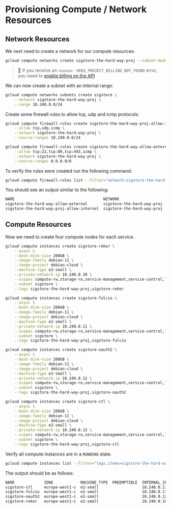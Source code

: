 # Provisioning Compute / Network Resources

## Network Resources

We next need to create a network for our compute resources:

```bash
gcloud compute networks create sigstore-the-hard-way-proj --subnet-mode custom
```

> 📝 if you receive an `reason: UREQ_PROJECT_BILLING_NOT_FOUND` error, you need
  to [enable billing on the API](https://support.google.com/googleapi/answer/6158867?hl=en)

We can now create a subnet with an internal range:

```bash
gcloud compute networks subnets create sigstore \
    --network sigstore-the-hard-way-proj \
    --range 10.240.0.0/24
```

Create some firewall rules to allow tcp, udp and icmp protocols:

```bash
gcloud compute firewall-rules create sigstore-the-hard-way-proj-allow-internal \
    --allow tcp,udp,icmp \
    --network sigstore-the-hard-way-proj \
    --source-ranges 10.240.0.0/24
```

```bash
gcloud compute firewall-rules create sigstore-the-hard-way-allow-external \
    --allow tcp:22,tcp:80,tcp:443,icmp \
    --network sigstore-the-hard-way-proj \
    --source-ranges 0.0.0.0/0
```

To verify the rules were created run the following command:

```bash
gcloud compute firewall-rules list --filter="network:sigstore-the-hard-way-proj"
```

You should see an output similar to the following:

```bash
NAME                                       NETWORK                     DIRECTION  PRIORITY  ALLOW                       DENY  DISABLED
sigstore-the-hard-way-allow-external       sigstore-the-hard-way-proj  INGRESS    1000      tcp:22,tcp:80,tcp:443,icmp        False
sigstore-the-hard-way-proj-allow-internal  sigstore-the-hard-way-proj  INGRESS    1000      tcp,udp,icmp                      False
```

## Compute Resources

Now we need to create four compute nodes for each service.

```bash
gcloud compute instances create sigstore-rekor \
    --async \
    --boot-disk-size 200GB \
    --image-family debian-11 \
    --image-project debian-cloud \
    --machine-type e2-small \
    --private-network-ip 10.240.0.10 \
    --scopes compute-rw,storage-ro,service-management,service-control,logging-write,monitoring \
    --subnet sigstore \
    --tags sigstore-the-hard-way-proj,sigstore-rekor
```

```bash
gcloud compute instances create sigstore-fulcio \
    --async \
    --boot-disk-size 200GB \
    --image-family debian-11 \
    --image-project debian-cloud \
    --machine-type e2-small \
    --private-network-ip 10.240.0.11 \
    --scopes compute-rw,storage-ro,service-management,service-control,logging-write,monitoring \
    --subnet sigstore \
    --tags sigstore-the-hard-way-proj,sigstore-fulcio
```

```bash
gcloud compute instances create sigstore-oauth2 \
    --async \
    --boot-disk-size 200GB \
    --image-family debian-11 \
    --image-project debian-cloud \
    --machine-type e2-small \
    --private-network-ip 10.240.0.12 \
    --scopes compute-rw,storage-ro,service-management,service-control,logging-write,monitoring \
    --subnet sigstore \
    --tags sigstore-the-hard-way-proj,sigstore-oauth2
```

```bash
gcloud compute instances create sigstore-ctl \
    --async \
    --boot-disk-size 200GB \
    --image-family debian-11 \
    --image-project debian-cloud \
    --machine-type e2-small \
    --private-network-ip 10.240.0.13 \
    --scopes compute-rw,storage-ro,service-management,service-control,logging-write,monitoring \
    --subnet sigstore \
    --tags sigstore-the-hard-way-proj,sigstore-ctl
```

Verify all compute instances are in a `RUNNING` state.

```bash
gcloud compute instances list --filter="tags.items=sigstore-the-hard-way-proj"
```

The output should be as follows:

```bash
NAME             ZONE            MACHINE_TYPE  PREEMPTIBLE  INTERNAL_IP  EXTERNAL_IP     STATUS
sigstore-ctl     europe-west1-c  e2-small                   10.240.0.13  35.241.198.188  RUNNING
sigstore-fulcio  europe-west1-c  e2-small                   10.240.0.11  35.241.201.91   RUNNING
sigstore-oauth2  europe-west1-c  e2-small                   10.240.0.12  35.240.60.139   RUNNING
sigstore-rekor   europe-west1-c  e2-small                   10.240.0.10  35.233.82.12    RUNNING
```
